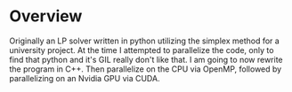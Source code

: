 # Overview

Originally an LP solver written in python utilizing the simplex method for a university project. At the time I attempted to parallelize the code, only to find that python
and it's GIL really don't like that. I am going to now rewrite the program in C++. Then parallelize on the CPU via OpenMP, followed by parallelizing on an Nvidia GPU via CUDA. 
